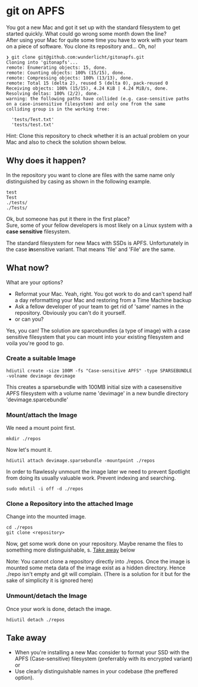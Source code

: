 # git on APFS
You got a new Mac and got it set up with the standard filesystem to get started quickly. What could go wrong some month down the line?\
After using your Mac for quite some time you have to work with your team on a piece of software. You clone its repository and... Oh, no!
```
❯ git clone git@github.com:wunderlicht/gitonapfs.git
Cloning into 'gitonapfs'...
remote: Enumerating objects: 15, done.
remote: Counting objects: 100% (15/15), done.
remote: Compressing objects: 100% (13/13), done.
remote: Total 15 (delta 2), reused 5 (delta 0), pack-reused 0
Receiving objects: 100% (15/15), 4.24 KiB | 4.24 MiB/s, done.
Resolving deltas: 100% (2/2), done.
warning: the following paths have collided (e.g. case-sensitive paths
on a case-insensitive filesystem) and only one from the same
colliding group is in the working tree:

  'tests/Test.txt'
  'tests/test.txt'
```

Hint: Clone this repository to check whether it is an actual problem on your Mac and also to check the solution shown below.

## Why does it happen?
In the repository you want to clone are files with the same name only distinguished by casing as shown in the following example.

```
test
Test
./tests/
./Tests/
```

Ok, but someone has put it there in the first place?\
Sure, some of your fellow developers is most likely on a Linux system with a **case sensitive** filesystem.


The standard filesystem for new Macs with SSDs is APFS. Unfortunately in the case **in**sensitive variant. That means 'file' and 'File' are the same.

## What now?
What are your options?
- Reformat your Mac. Yeah, right. You got work to do and can't spend half a day reformatting your Mac and restoring from a Time Machine backup
- Ask a fellow developer of your team to get rid of 'same' names in the repository. Obviously you can't do it yourself.
- or can you?

Yes, you can! The solution are sparcebundles (a type of image) with a case sensitive filesystem that you can mount into your existing filesystem and voila you're good to go.

### Create a suitable Image
```
hdiutil create -size 100M -fs "Case-sensitive APFS" -type SPARSEBUNDLE -volname devimage devimage
```
This creates a sparsebundle with 100MB initial size with a casesensitive APFS filesystem with a volume name 'devimage' in a new bundle directory 'devimage.sparcebundle'

### Mount/attach the Image
We need a mount point first.
```
mkdir ./repos
```

Now let's mount it.
```
hdiutil attach devimage.sparsebundle -mountpoint ./repos
```

In order to flawlessly unmount the image later we need to prevent Spotlight from doing its usually valuable work. Prevent indexing and searching.
```
sudo mdutil -i off -d ./repos
```


### Clone a Repository into the attached Image
Change into the mounted image.
```
cd ./repos
git clone <repository>
```
Now, get some work done on your repository. Maybe rename the files to something more distinguishable, s. [Take away](#take-away) below 

Note: You cannot clone a repository directly into ./repos. Once the image is mounted some meta data of the image exist as a hidden directory. Hence ./repo isn't empty and git will complain. (There is a solution for it but for the sake of simplicity it is ignored here)

### Unmount/detach the Image
Once your work is done, detach the image.
```
hdiutil detach ./repos
```

## Take away
- When you're installing a new Mac consider to format your SSD with the APFS (Case-sensitive) filesystem (preferrably with its encrypted variant) or
- Use clearly distinguishable names in your codebase (the preffered option). 
